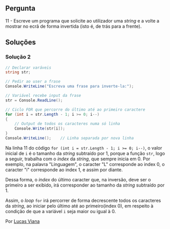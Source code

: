 ## Pergunta

11 - Escreve um programa que solicite ao utilizador uma _string_ e a volte a
mostrar no ecrã de forma invertida (isto é, de trás para a frente).

## Soluções

### Solução 2

```cs
// Declarar varáveis
string str;

// Pedir ao user a frase
Console.WriteLine("Escreva uma frase para inverte-la:");

// Variável recebe input da frase
str = Console.ReadLine();

// Ciclo FOR que percorre do último até ao primeiro caractere
for (int i = str.Length - 1; i >= 0; i--)
{
    // Output de todos os caracteres numa só linha
    Console.Write(str[i]);
}
Console.WriteLine();    // Linha separada por nova linha
```

Na linha 11 do código `for (int i = str.Length - 1; i >= 0; i--)`, o valor inicial
de `i` é o tamanho da _string_ subtraído por 1, porque a função `str`, logo a seguir,
trabalha com o _index_ da _string_, que sempre inicia em 0.
Por exemplo, na palavra "Linguagem", o caracter "L" corresponde ao index 0, o
caracter "i" corresponde ao index 1, e assim por diante.

Dessa forma, o _index_ do último caracter que, na inversão, deve ser o primeiro a ser 
exibido, irá corresponder ao tamanho da _string_ subtraído por 1.

Assim, o _loop_ `for` irá percorrer de forma decrescente todos os caracteres 
da _string_, ao iniciar pelo último até ao primeiro(index 0), em respeito à condição
de que a variável `i` seja maior ou igual à 0.

Por [Lucas Viana](https://github.com/LucasViana18)
